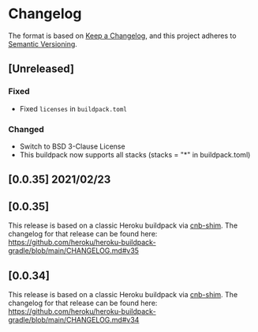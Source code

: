 # Changelog
The format is based on [Keep a Changelog](https://keepachangelog.com/en/1.0.0/),
and this project adheres to [Semantic Versioning](https://semver.org/spec/v2.0.0.html).

## [Unreleased]
### Fixed
* Fixed `licenses` in `buildpack.toml`

### Changed
* Switch to BSD 3-Clause License
* This buildpack now supports all stacks (stacks = "*" in buildpack.toml)

## [0.0.35] 2021/02/23

## [0.0.35]
This release is based on a classic Heroku buildpack via [cnb-shim](https://github.com/heroku/cnb-shim). The changelog
for that release can be found here: https://github.com/heroku/heroku-buildpack-gradle/blob/main/CHANGELOG.md#v35

## [0.0.34]
This release is based on a classic Heroku buildpack via [cnb-shim](https://github.com/heroku/cnb-shim). The changelog
for that release can be found here: https://github.com/heroku/heroku-buildpack-gradle/blob/main/CHANGELOG.md#v34
